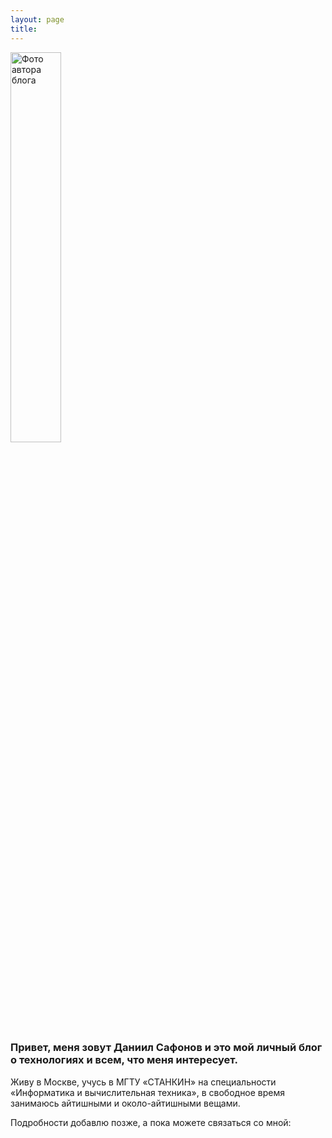 ```yaml
---
layout: page
title: 
---
```


<img  src="public/img/face.png" alt="Фото автора блога" style="width: 40%; height: auto; margin: 0 auto;"/>

### Привет, меня зовут **Даниил Сафонов** и это мой личный блог о технологиях и всем, что меня интересует. 

Живу в Москве, учусь в МГТУ «СТАНКИН» на специальности «Информатика и вычислительная техника», в свободное время занимаюсь айтишными и около-айтишными вещами. 

Подробности добавлю позже, а пока можете связаться со мной:
<h1 style="text-align: center;">
	<a href="{{ site.github }}" target="_blank"><i class="fa fa-github" aria-hidden="true"></i></a> 
	<a href="mailto:{{ site.email }}" target="_blank"><i class="fa fa-envelope-o" aria-hidden="true"></i></a> 
	<a href="{{ site.vk }}" target="_blank"><i class="fa fa-vk" aria-hidden="true"></i></a>
	<a href="{{ site.tg }}" target="_blank"><i class="fa fa-telegram" aria-hidden="true"></i></a>
</h1>




